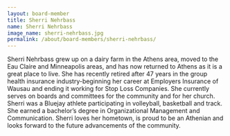 ```yaml
---
layout: board-member
title: Sherri Nehrbass
name: Sherri Nehrbass
image_name: sherri-nehrbass.jpg
permalink: /about/board-members/sherri-nehrbass/
---
```


Sherri Nehrbass grew up on a dairy farm in the Athens area, moved to the Eau Claire and
Minneapolis areas, and has now returned to Athens as it is a great place to live. She has
recently retired after 47 years in the group health insurance industry-beginning her career at
Employers Insurance of Wausau and ending it working for Stop Loss Companies. She currently
serves on boards and committees for the community and for her church. Sherri was a Bluejay
athlete participating in volleyball, basketball and track. She earned a bachelor’s degree in
Organizational Management and Communication. Sherri loves her hometown, is proud to be an
Athenian and looks forward to the future advancements of the community.
